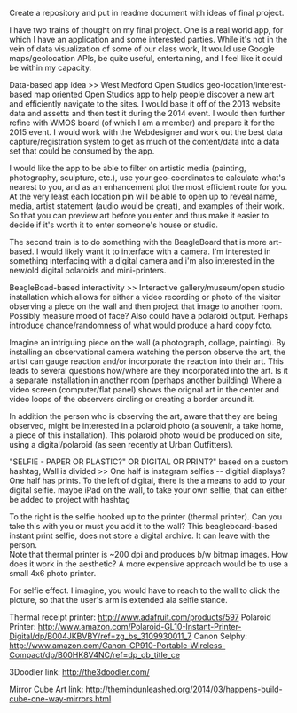 Create a repository and put in readme document with ideas of final project.

I have two trains of thought on my final project. One is a real world app, for which I have an application and some interested parties.  While it's not in the vein of data visualization of some of our class work, It would use Google maps/geolocation APIs, be quite useful, entertaining, and I feel like it could be within my capacity.  

Data-based app idea >> West Medford Open Studios geo-location/interest-based map oriented Open Studios app to help people discover a new art and efficiently navigate to the sites. I would base it off of the 2013 website data and assetts and then test it during the 2014 event.  I would then further refine with WMOS board (of which I am a member) and prepare it for the 2015 event.  I would work with the Webdesigner and work out the best data capture/registration system to get as much of the content/data into a data set that could be consumed by the app.

I would like the app to be able to filter on artistic media (painting, photography, sculpture, etc.), use your geo-coordinates to calculate what's nearest to you, and as an enhancement plot the most efficient route for you. At the very least each location pin will be able to open up to reveal name, media, artist statement (audio would be great), and examples of their work.  So that you can preview art before you enter and thus make it easier to decide if it's worth it to enter someone's house or studio.

The second train is to do something with the BeagleBoard that is more art-based.  I would likely want it to interface with a camera. I'm interested in something interfacing with a digital camera and i'm also interested in the new/old digital polaroids and mini-printers.

BeagleBoad-based interactivity >> Interactive gallery/museum/open studio installation which allows for either a video recording or photo of the visitor observing a piece on the wall and then project that image to another room.  Possibly measure mood of face?  Also could have a polaroid output.  Perhaps introduce chance/randomness of what would produce a hard copy foto.

Imagine an intriguing piece on the wall (a photograph, collage, painting).  By installing an observational camera watching the person observe the art, the artist can gauge reaction and/or incorporate the reaction into their art.  This leads to several questions how/where are they incorporated into the art.  Is it a separate installation in another room (perhaps another building) Where a video screen (computer/flat panel) shows the orignal art in the center and video loops of the observers circling or creating a border around it.  

In addition the person who is observing the art, aware that they are being observed, might be interested in a polaroid photo (a souvenir, a take home, a piece of this installation). This polaroid photo would be produced on site, using a digital/polaroid (as seen recently at Urban Outfitters).


"SELFIE - PAPER OR PLASTIC?"  OR DIGITAL OR PRINT?"
based on a custom hashtag, 
Wall is divided >> One half is instagram selfies -- digitial displays?  One half has prints.
To the left of digital, there is the a means to add to your digital selfie.
maybe iPad on the wall, to take your own selfie, that can either be added to project with hashtag

To the right is the selfie hooked up to the printer (thermal printer).  Can you take this with you or must you add it to the wall?
This beagleboard-based instant print selfie, does not store a digital archive.  It can leave with the person.  
Note that thermal printer is ~200 dpi and produces b/w bitmap images.  How does it work in the aesthetic?
A more expensive approach would be to use a small 4x6 photo printer.

For selfie effect.  I imagine, you would have to reach to the wall to click the picture, so that the user's arm is extended ala selfie stance.





Thermal receipt printer: http://www.adafruit.com/products/597
Polaroid Printer: http://www.amazon.com/Polaroid-GL10-Instant-Printer-Digital/dp/B004JKBVBY/ref=zg_bs_3109930011_7
Canon Selphy: http://www.amazon.com/Canon-CP910-Portable-Wireless-Compact/dp/B00HK8V4NC/ref=dp_ob_title_ce

3Doodler link: http://the3doodler.com/

Mirror Cube Art link: http://themindunleashed.org/2014/03/happens-build-cube-one-way-mirrors.html
